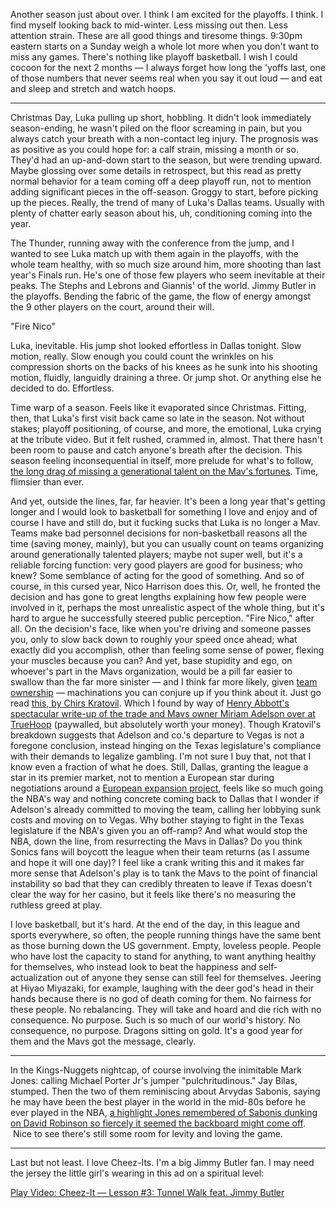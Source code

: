 Another season just about over. I think I am excited for the playoffs. I think. I find myself looking back to mid-winter. Less missing out then. Less attention strain. These are all good things and tiresome things. 9:30pm eastern starts on a Sunday weigh a whole lot more when you don't want to miss any games. There's nothing like playoff basketball. I wish I could cocoon for the next 2 months — I always forget how long the 'yoffs last, one of those numbers that never seems real when you say it out loud — and eat and sleep and stretch and watch hoops.

<hr />

Christmas Day, Luka pulling up short, hobbling. It didn't look immediately season-ending, he wasn't piled on the floor screaming in pain, but you always catch your breath with a non-contact leg injury. The prognosis was as positive as you could hope for: a calf strain, missing a month or so. They'd had an up-and-down start to the season, but were trending upward. Maybe glossing over some details in retrospect, but this read as pretty normal behavior for a team coming off a deep playoff run, not to mention adding significant pieces in the off-season. Groggy to start, before picking up the pieces. Really, the trend of many of Luka's Dallas teams. Usually with plenty of chatter early season about his, uh, conditioning coming into the year.

The Thunder, running away with the conference from the jump, and I wanted to see Luka match up with them again in the playoffs, with the whole team healthy, with so much size around him, more shooting than last year's Finals run. He's one of those few players who seem inevitable at their peaks. The Stephs and Lebrons and Giannis' of the world. Jimmy Butler in the playoffs. Bending the fabric of the game, the flow of energy amongst the 9 other players on the court, around their will.

"Fire Nico"

Luka, inevitable. His jump shot looked effortless in Dallas tonight. Slow motion, really. Slow enough you could count the wrinkles on his compression shorts on the backs of his knees as he sunk into his shooting motion, fluidly, languidly draining a three. Or jump shot. Or anything else he decided to do. Effortless.

Time warp of a season. Feels like it evaporated since Christmas. Fitting, then, that Luka's first visit back came so late in the season. Not without stakes; playoff positioning, of course, and more, the emotional, Luka crying at the tribute video. But it felt rushed, crammed in, almost. That there hasn't been room to pause and catch anyone's breath after the decision. This season feeling inconsequential in itself, more prelude for what's to follow, <a href="https://www.espn.com/nba/story/_/id/44588385/luka-doncic-adapting-trade-dallas-mavericks-los-angeles-lakers" target="_blank">the long drag of missing a generational talent on the Mav's fortunes</a>. Time, flimsier than ever.

And yet, outside the lines, far, far heavier. It's been a long year that's getting longer and I would look to basketball for something I love and enjoy and of course I have and still do, but it fucking sucks that Luka is no longer a Mav. Teams make bad personnel decisions for non-basketball reasons all the time (saving money, mainly), but you can usually count on teams organizing around generationally talented players; maybe not super well, but it's a reliable forcing function: very good players are good for business; who knew? Some semblance of acting for the good of something. And so of course, in this cursed year, Nico Harrison does this. Or, well, he fronted the decision and has gone to great lengths explaining how few people were involved in it, perhaps the most unrealistic aspect of the whole thing, but it's hard to argue he successfully steered public perception. "Fire Nico," after all. On the decision's face, like when you're driving and someone passes you, only to slow back down to roughly your speed once ahead; what exactly did you accomplish, other than feeling some sense of power, flexing your muscles because you can? And yet, base stupidity and ego, on whoever's part in the Mavs organization, would be a pill far easier to swallow than the far more sinister — and I think far more likely, given <a href="https://frontofficesports.com/nfl-mlb-nba-owners-2024-election-trump-harris/" target="_blank">team ownership</a> — machinations you can conjure up if you think about it. Just go read <a href="https://x.com/LoewyLawFirm/status/1886211634097746331" target="_blank">this, by Chirs Kratovil</a>. Which I found by way of <a href="https://www.truehoop.com/p/miriam-adelsons-luka-trade" target="_blank">Henry Abbott's spectacular write-up of the trade and Mavs owner Miriam Adelson over at TrueHoop</a> (paywalled, but absolutely worth your money). Though Kratovil's breakdown suggests that Adelson and co.'s departure to Vegas is not a foregone conclusion, instead hinging on the Texas legislature's compliance with their demands to legalize gambling. I'm not sure I buy that, not that I know even a fraction of what he does. Still, Dallas, granting the league a star in its premier market, not to mention a European star during negotiations around a <a href="https://www.nytimes.com/athletic/6234659/2025/03/27/nba-adam-silver-europe-basketball-league/" target="_blank">European expansion project</a>, feels like so much going the NBA's way and nothing concrete coming back to Dallas that I wonder if Adelson's already committed to moving the team, calling her lobbying sunk costs and moving on to Vegas. Why bother staying to fight in the Texas legislature if the NBA's given you an off-ramp? And what would stop the NBA, down the line, from resurrecting the Mavs in Dallas? Do you think Sonics fans will boycott the league when their team returns (as I assume and hope it will one day)? I feel like a crank writing this and it makes far more sense that Adelson's play is to tank the Mavs to the point of financial instability so bad that they can credibly threaten to leave if Texas doesn't clear the way for her casino, but it feels like there's no measuring the ruthless greed at play.

I love basketball, but it's hard. At the end of the day, in this league and sports everywhere, so often, the people running things have the same bent as those burning down the US government. Empty, loveless people. People who have lost the capacity to stand for anything, to want anything healthy for themselves, who instead look to beat the happiness and self-actualization out of anyone they sense can still feel for themselves. Jeering at Hiyao Miyazaki, for example, laughing with the deer god's head in their hands because there is no god of death coming for them. No fairness for these people. No rebalancing. They will take and hoard and die rich with no consequence. No purpose. Such is so much of our world's history. No consequence, no purpose. Dragons sitting on gold. It's a good year for them and the Mavs got the message, clearly.

<hr/>

In the Kings-Nuggets nightcap, of course involving the inimitable Mark Jones: calling Michael Porter Jr's jumper "pulchritudinous." Jay Bilas, stumped. Then the two of them reminiscing about Arvydas Sabonis, saying he may have been the best player in the world in the mid-80s before he ever played in the NBA, <a href="https://www.reddit.com/r/nba/comments/14kmap3/21yearold_arvydas_sabonis_posterizes_20yearold/" target="_blank">a highlight Jones remembered of Sabonis dunking on David Robinson so fiercely it seemed the backboard might come off</a>.  Nice to see there's still some room for levity and loving the game.

<hr/>

Last but not least. I love Cheez-Its. I'm a big Jimmy Butler fan. I may need the jersey the little girl's wearing in this ad on a spiritual level:

<lite-youtube videoid="UCMpOwZOyiY" params="start=15" style="background-image: url('https://i.ytimg.com/vi/UCMpOwZOyiY/hqdefault.jpg');">
  <a href="https://youtube.com/watch?v=UCMpOwZOyiY" class="lyt-playbtn" title="Cheez-It — Lesson #3: Tunnel Walk feat. Jimmy Butler" >
    <span class="lyt-visually-hidden">Play Video: Cheez-It — Lesson #3: Tunnel Walk feat. Jimmy Butler</span>
  </a>
</lite-youtube>
